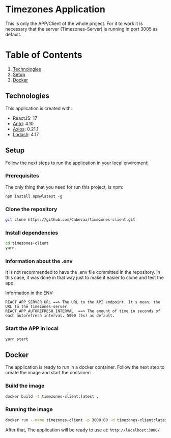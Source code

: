 # Timezones Application
This is only the APP/Client of the whole project. For it to work it is necessary that the server (Timezones-Server) is running in port 3005 as default.

# Table of Contents
1. [Technologies](#technologies)
2. [Setup](#setup)
3. [Docker](#docker)

## Technologies
This application is created with:
* ReactJS: 17
* [Antd](https://github.com/ant-design/ant-design): 4.10
* [Axios](https://github.com/axios/axios): 0.21.1
* [Lodash](https://github.com/lodash/lodash): 4.17

## Setup
Follow the next steps to run the application in your local enviroment:

### Prerequisites
The only thing that you need for run this project, is npm:
```
npm install npm@latest -g
```

### Clone the repository

```bash
git clone https://github.com/Cabezaa/timezones-client.git
```

### Install dependencies

```bash
cd timezones-client
yarn
```

### Information about the .env

It is not recommended to have the .env file committed in the repository. In this case, it was done in that way just to make it easier to clone and test the app.

Information in the ENV:
```
REACT_APP_SERVER_URL ==> The URL to the API endpoint. It's mean, the URL to the timezones-server
REACT_APP_AUTOREFRESH_INTERVAL  ==> The amount of time in seconds of each autorefresh interval. 5000 (5s) as default.
```

### Start the APP in local

```bash
yarn start
```

## Docker

The application is ready to run in a docker container. Follow the next step to create the image and start the container:

### Build the image

```bash
docker build -t timezones-client:latest .
```

### Running the image

```bash
docker run --name timezones-client -p 3000:80 -d timezones-client:latest
```

After that, The application will be ready to use at: `http://localhost:3000/`